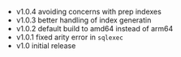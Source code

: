 - v1.0.4 avoiding concerns with prep indexes
- v1.0.3 better handling of index generatin
- v1.0.2 default build to amd64 instead of arm64
- v1.0.1 fixed arity error in `sqlexec` 
- v1.0 initial release
